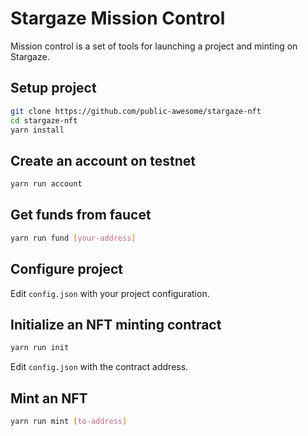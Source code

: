 # Stargaze Mission Control

Mission control is a set of tools for launching a project and minting on Stargaze.

## Setup project

```sh
git clone https://github.com/public-awesome/stargaze-nft
cd stargaze-nft
yarn install
```

## Create an account on testnet

```sh
yarn run account
```

## Get funds from faucet

```sh
yarn run fund [your-address]
```

## Configure project

Edit `config.json` with your project configuration.

## Initialize an NFT minting contract

```sh
yarn run init
```

Edit `config.json` with the contract address.

## Mint an NFT

```sh
yarn run mint [to-address]
```
